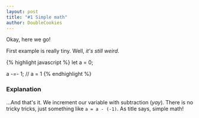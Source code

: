 ```yaml
---
layout: post
title: "#1 Simple math"
author: DoubleCookies
---
```

Okay, here we go!

First example is really tiny. Well, *it's still weird*.

{% highlight javascript %}
let a = 0;

a -=- 1; // a = 1
{% endhighlight %}

<!--more-->
### Explanation
...And that's it. We increment our variable with subtraction (*yay*). There is no tricky tricks, 
just something like `a = a - (-1)`. As title says, simple math!